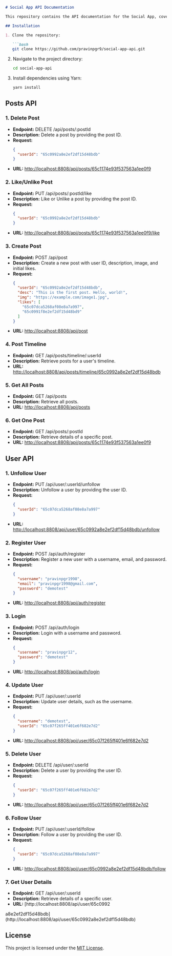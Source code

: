 
```markdown
# Social App API Documentation

This repository contains the API documentation for the Social App, covering various endpoints for Posts and User functionalities.

## Installation

1. Clone the repository:

   ```bash
   git clone https://github.com/pravinpgr9/social-app-api.git
   ```

2. Navigate to the project directory:

   ```bash
   cd social-app-api
   ```

3. Install dependencies using Yarn:

   ```bash
   yarn install
   ```

## Posts API

### 1. Delete Post

- **Endpoint:** DELETE /api/posts/:postId
- **Description:** Delete a post by providing the post ID.
- **Request:**
  ```json
  {
    "userId": "65c0992a8e2ef2df15d48bdb"
  }
  ```
- **URL:** [http://localhost:8808/api/posts/65c1174e93f537563a1ee0f9](http://localhost:8808/api/posts/65c1174e93f537563a1ee0f9)

### 2. Like/Unlike Post

- **Endpoint:** PUT /api/posts/:postId/like
- **Description:** Like or Unlike a post by providing the post ID.
- **Request:**
  ```json
  {
    "userId": "65c0992a8e2ef2df15d48bdb"
  }
  ```
- **URL:** [http://localhost:8808/api/posts/65c1174e93f537563a1ee0f9/like](http://localhost:8808/api/posts/65c1174e93f537563a1ee0f9/like)

### 3. Create Post

- **Endpoint:** POST /api/post
- **Description:** Create a new post with user ID, description, image, and initial likes.
- **Request:**
  ```json
  {
    "userId": "65c0992a8e2ef2df15d48bdb",
    "desc": "This is the first post. Hello, world!",
    "img": "https://example.com/image1.jpg",
    "likes": [
      "65c07dca5268af08e8a7a997",
      "65c0991f8e2ef2df15d48bd9"
    ]
  }
  ```
- **URL:** [http://localhost:8808/api/post](http://localhost:8808/api/post)

### 4. Post Timeline

- **Endpoint:** GET /api/posts/timeline/:userId
- **Description:** Retrieve posts for a user's timeline.
- **URL:** [http://localhost:8808/api/posts/timeline/65c0992a8e2ef2df15d48bdb](http://localhost:8808/api/posts/timeline/65c0992a8e2ef2df15d48bdb)

### 5. Get All Posts

- **Endpoint:** GET /api/posts
- **Description:** Retrieve all posts.
- **URL:** [http://localhost:8808/api/posts](http://localhost:8808/api/posts)

### 6. Get One Post

- **Endpoint:** GET /api/posts/:postId
- **Description:** Retrieve details of a specific post.
- **URL:** [http://localhost:8808/api/posts/65c1174e93f537563a1ee0f9](http://localhost:8808/api/posts/65c1174e93f537563a1ee0f9)

## User API

### 1. Unfollow User

- **Endpoint:** PUT /api/user/:userId/unfollow
- **Description:** Unfollow a user by providing the user ID.
- **Request:**
  ```json
  {
    "userId": "65c07dca5268af08e8a7a997"
  }
  ```
- **URL:** [http://localhost:8808/api/user/65c0992a8e2ef2df15d48bdb/unfollow](http://localhost:8808/api/user/65c0992a8e2ef2df15d48bdb/unfollow)

### 2. Register User

- **Endpoint:** POST /api/auth/register
- **Description:** Register a new user with a username, email, and password.
- **Request:**
  ```json
  {
    "username": "pravinpgr1998",
    "email": "pravinpgr1998@gmail.com",
    "password": "demotest"
  }
  ```
- **URL:** [http://localhost:8808/api/auth/register](http://localhost:8808/api/auth/register)

### 3. Login

- **Endpoint:** POST /api/auth/login
- **Description:** Login with a username and password.
- **Request:**
  ```json
  {
    "username": "pravinpgr12",
    "password": "demotest"
  }
  ```
- **URL:** [http://localhost:8808/api/auth/login](http://localhost:8808/api/auth/login)

### 4. Update User

- **Endpoint:** PUT /api/user/:userId
- **Description:** Update user details, such as the username.
- **Request:**
  ```json
  {
    "username": "demotest",
    "userId": "65c07f265ff401e6f682e7d2"
  }
  ```
- **URL:** [http://localhost:8808/api/user/65c07f265ff401e6f682e7d2](http://localhost:8808/api/user/65c07f265ff401e6f682e7d2)

### 5. Delete User

- **Endpoint:** DELETE /api/user/:userId
- **Description:** Delete a user by providing the user ID.
- **Request:**
  ```json
  {
    "userId": "65c07f265ff401e6f682e7d2"
  }
  ```
- **URL:** [http://localhost:8808/api/user/65c07f265ff401e6f682e7d2](http://localhost:8808/api/user/65c07f265ff401e6f682e7d2)

### 6. Follow User

- **Endpoint:** PUT /api/user/:userId/follow
- **Description:** Follow a user by providing the user ID.
- **Request:**
  ```json
  {
    "userId": "65c07dca5268af08e8a7a997"
  }
  ```
- **URL:** [http://localhost:8808/api/user/65c0992a8e2ef2df15d48bdb/follow](http://localhost:8808/api/user/65c0992a8e2ef2df15d48bdb/follow)

### 7. Get User Details

- **Endpoint:** GET /api/user/:userId
- **Description:** Retrieve details of a specific user.
- **URL:** [http://localhost:8808/api/user/65c0992

a8e2ef2df15d48bdb](http://localhost:8808/api/user/65c0992a8e2ef2df15d48bdb)

## License

This project is licensed under the [MIT License](LICENSE.md).
```
